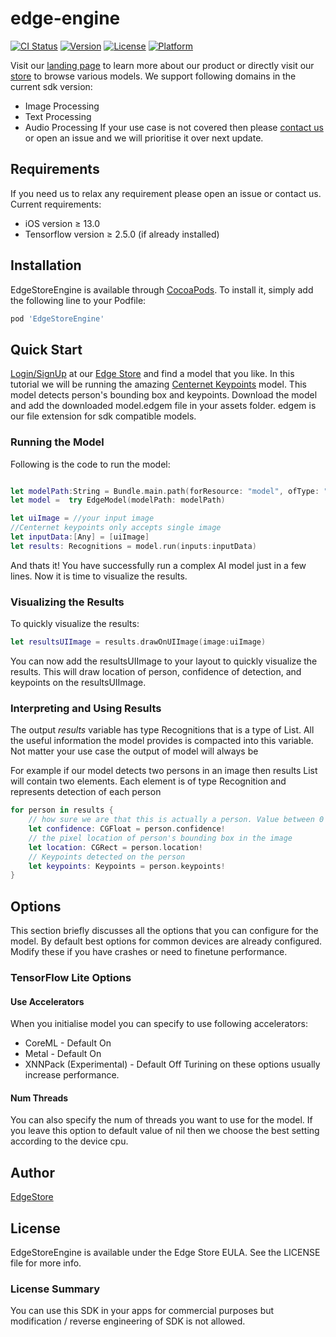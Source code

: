 # edge-engine

[![CI Status](https://img.shields.io/travis/48580461/EdgeStoreEngine.svg?style=flat)](https://travis-ci.org/48580461/EdgeStoreEngine)
[![Version](https://img.shields.io/cocoapods/v/EdgeStoreEngine.svg?style=flat)](https://cocoapods.org/pods/EdgeStoreEngine)
[![License](https://img.shields.io/cocoapods/l/EdgeStoreEngine.svg?style=flat)](https://cocoapods.org/pods/EdgeStoreEngine)
[![Platform](https://img.shields.io/cocoapods/p/EdgeStoreEngine.svg?style=flat)](https://cocoapods.org/pods/EdgeStoreEngine)

Visit our [landing page](https://www.edgestore.ai) to learn more about our product or directly visit our [store](https://store.edgestore.ai/) to browse various models. We support following domains in the current sdk version:
- Image Processing
- Text Processing
- Audio Processing
If your use case is not covered then please [contact us](https://www.edgestore.ai/about) or open an issue and we will prioritise it over next update.


## Requirements
If you need us to relax any requirement please open an issue or contact us. Current requirements:
- iOS version ≥ 13.0
- Tensorflow version ≥ 2.5.0 (if already installed)
## Installation

EdgeStoreEngine is available through [CocoaPods](https://cocoapods.org). To install
it, simply add the following line to your Podfile:

```ruby
pod 'EdgeStoreEngine'
```


## Quick Start

[Login/SignUp](https://store.edgestore.ai) at our [Edge Store](https://store.edgestore.ai) and find a model that you like. In this tutorial we will be running the
amazing [Centernet Keypoints](https://store.edgestore.ai/home/model?model=centernet-keypoints) model. This model detects person's bounding box and keypoints.  Download the model and add the downloaded model.edgem file in your assets folder. edgem is our file extension for sdk compatible models. 

### Running the Model

Following is the code to run the model:


```swift

let modelPath:String = Bundle.main.path(forResource: "model", ofType: "edgem")!
let model =  try EdgeModel(modelPath: modelPath)

let uiImage = //your input image
//Centernet keypoints only accepts single image
let inputData:[Any] = [uiImage]
let results: Recognitions = model.run(inputs:inputData)
```

And thats it! You have successfully run a complex AI model just in a few lines. Now it is time to
visualize the results.


### Visualizing the Results

To quickly visualize the results:

```swift
let resultsUIImage = results.drawOnUIImage(image:uiImage)
```

You can now add the resultsUIImage to your layout to quickly visualize the results. This will draw
location of person, confidence of detection, and keypoints on the resultsUIImage.


### Interpreting and Using Results

The output *results* variable has type Recognitions that is a type of List. All the useful
information the model provides is compacted into this variable. Not matter your use case the output of model will always be

For example if our model detects two persons in an image then results List will contain two
elements. Each element is of type Recognition and represents detection of each person


```swift
for person in results {
    // how sure we are that this is actually a person. Value between 0 and 1, represents probability of detection
    let confidence: CGFloat = person.confidence!
    // the pixel location of person's bounding box in the image
    let location: CGRect = person.location!
    // Keypoints detected on the person
    let keypoints: Keypoints = person.keypoints!
}
```

## Options
This section briefly discusses all the options that you can configure for the model. By default best options for common devices are already configured. Modify these if you have crashes or need to finetune performance.

### TensorFlow Lite Options

#### Use Accelerators

When you initialise model you can specify to use following accelerators:
- CoreML - Default On
- Metal - Default On
- XNNPack (Experimental) - Default Off
Turining on these options usually increase performance.

#### Num Threads

You can also specify the num of threads you want to use for the model. If you leave this option to default value of nil then we choose the best setting according to the device cpu.



## Author

[EdgeStore](https://edgestore.ai)


## License

EdgeStoreEngine is available under the Edge Store EULA. See the LICENSE file for more info.

### License Summary

You can use this SDK in your apps for commercial purposes but modification / reverse engineering of SDK is not allowed.
